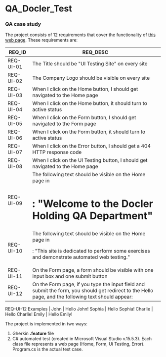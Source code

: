 # QA_Docler_Test
### QA case study

The project consists of 12 requirements that cover the functionality of [this web page](http://uitest.duodecadits.com).
These requirements are:

REQ_ID    | REQ_DESC
----------|----------
REQ-UI-01 | The Title should be "UI Testing Site" on every site
REQ-UI-02 | The Company Logo should be visible on every site
REQ-UI-03 | When I click on the Home button, I should get navigated to the Home page
REQ-UI-04 | When I click on the Home button, it should turn to active status						
REQ-UI-05 | When I click on the Form button, I should get navigated to the Form page
REQ-UI-06 | When I click on the Form button, it should turn to active status						
REQ-UI-07 | When I click on the Error button, I should get a 404 HTTP response code
REQ-UI-08 | When I click on the UI Testing button, I should get navigated to the Home page
REQ-UI-09 | The following text should be visible on the Home page in <h1>: "Welcome to the Docler Holding QA Department"
REQ-UI-10 | The following text should be visible on the Home page in <p>: "This site is dedicated to perform some exercises and demonstrate automated web testing."
REQ-UI-11 | On the Form page, a form should be visible with one input box and one submit button
REQ-UI-12 | On the Form page, if you type <value> the input field and submit the form, you should get redirect to the Hello page, and the following text should appear: <result>
  
REQ-UI-12 Examples
<value>   |   <result>
John      |   Hello John!
Sophia    |   Hello Sophia!
Charlie   |   Hello Charlie!
Emily     |   Hello Emily!


The project is implemented in two ways:
1. Gherkin **.feature** file 
2. C# automated test (created in Microsoft Visual Studio v.15.5.3). Each class file represents a web page (Home, Form, Ui Testing, Error). Program.cs is the actual test case.
